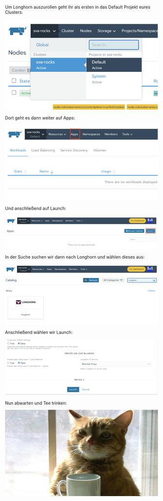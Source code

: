 Um Longhorn auszurollen geht ihr als ersten in das Default Projekt eures Clusters:

 ![](2020-11-10-21-54-47.png)

Dort geht es dann weiter auf Apps:

![](2020-11-10-21-54-58.png)
 
Und anschließend auf Launch:

![](2020-11-10-21-55-28.png)
 

In der Suche suchen wir dann nach Longhorn und wählen dieses aus:

![](2020-11-10-21-55-42.png)

Anschließend wählen wir Launch:

![](2020-11-10-21-56-02.png)

Nun abwarten und Tee trinken:

![](2020-11-10-21-56-19.png)
